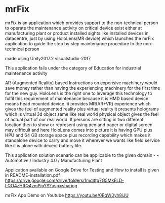 
# mrFix
mrFix is an application which provides support to the non-technical person to operate the maintenance activity on critical device exist either at manufacturing plant or product installed sights like installed devices in datacentre, just by using HoloLens(MR device) which launches the mrFix application to guide the step by step maintenance procedure to the non-technical person

made using Unity2017.2 visualstudio-2017  


This application falls under the category of Education for industrial maintenance activity 


AR (Augmented Reality) based Instructions on expensive machinery would save money rather than having the experiencing machinery for the first time for the new guy. HoloLens is the right one to leverage this technology to fulfil this requirement of maintenance because it is HMD based device means head mounted device. it provides MR(AR+VR) experience which gives the feel of augmented reality plus virtual reality it presents holograms which is virtual 3d object same like real world physical object gives the feel of actual part of our real world. If persons are sitting in two different location then to show or represent using pen and paper or digital screen may difficult and here HoloLens comes into picture it is having GPU plus HPU and 64 GB storage space plus recording capability which makes it standalone device to carry and move it wherever we wants like field service like it is alone with decent battery life.


This application solution scenario can be applicable to the given domain - - Automotive / Industry 4.0 / Manufacturing Plant


Application available on Google Drive for Testing and How to install is given in README-installation.pdf
https://drive.google.com/drive/folders/1mdlttg7G5MkELD-LQO4zHftQ4zmPipYS?usp=sharing


mrFix App Demo on Youtube 
https://youtu.be/0EqW0yh8iJU
